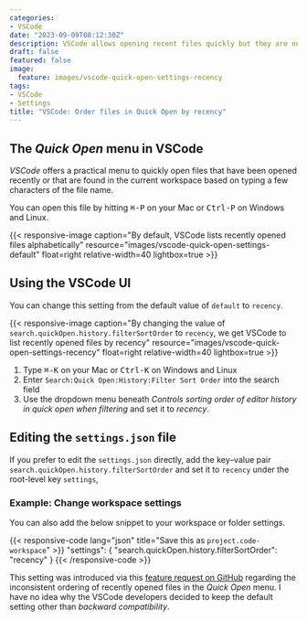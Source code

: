 ```yaml
---
categories:
- VSCode
date: "2023-09-09T08:12:30Z"
description: VSCode allows opening recent files quickly but they are not ordered by recency. This setting changes that
draft: false
featured: false
image:
  feature: images/vscode-quick-open-settings-recency
tags:
- VSCode
- Settings
title: "VSCode: Order files in Quick Open by recency"
---
```



## The *Quick Open* menu in VSCode

*VSCode* offers a practical menu to quickly open files that have been opened recently or that are found in the current workspace based on typing a few characters of the file name.

You can open this file by hitting <kbd>⌘-P</kbd> on your Mac or <kbd>Ctrl-P</kbd> on Windows and Linux.

{{< responsive-image caption="By default, VSCode lists recently opened files alphabetically" resource="images/vscode-quick-open-settings-default" float=right relative-width=40 lightbox=true  >}}

## Using the VSCode UI

You can change this setting from the default value of `default` to `recency`.

{{< responsive-image caption="By changing the value of `search.quickOpen.history.filterSortOrder` to `recency`, we get VSCode to list recently opened files by recency" resource="images/vscode-quick-open-settings-recency" float=right relative-width=40 lightbox=true >}}

1. Type <kbd>⌘-K</kbd> on your Mac or <kbd>Ctrl-K</kbd> on Windows and Linux
2. Enter `Search:Quick Open:History:Filter Sort Order` into the search field
3. Use the dropdown menu beneath *Controls sorting order of editor history in quick open when filtering* and set it to *recency*.

## Editing the `settings.json` file

If you prefer to edit the `settings.json` directly, add the key–value pair `search.quickOpen.history.filterSortOrder` and set it to `recency` under the root-level key `settings`,

### Example: Change workspace settings

You can also add the below snippet to your workspace or folder settings.

{{< responsive-code lang="json" title="Save this as `project.code-workspace`" >}}
"settings": {
    "search.quickOpen.history.filterSortOrder": "recency"
}
{{< /responsive-code >}}

This setting was introduced via this [feature request on GitHub](https://github.com/microsoft/vscode/issues/35610) regarding the inconsistent ordering of recently opened files in the  *Quick Open* menu. I have no idea why the VSCode developers decided to keep the default setting other than *backward compatibility*.
